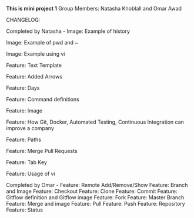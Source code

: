 **This is mini project 1**
Group Members:
Natasha Khoblall and Omar Awad 

CHANGELOG: 

Completed by Natasha - 
Image: Example of history 

Image: Example of pwd and ~

Image: Example using vi

Feature: Text Template

Feature: Added Arrows

Feature: Days 

Feature: Command definitions 

Feature: Image

Feature: How Git, Docker, Automated Testing, Continuous Integration can improve a company

Feature: Paths

Feature: Merge Pull Requests

Feature: Tab Key 

Feature: Usage of vi 

Completed by Omar - 
Feature: Remote Add/Remove/Show
Feature: Branch and Image
Feature: Checkout
Feature: Clone 
Feature: Commit
Feature: Gitflow definition and Gitflow image 
Feature: Fork
Feature: Master Branch
Feature: Merge and image
Feature: Pull 
Feature: Push
Feature: Repository
Feature: Status 

